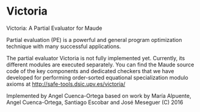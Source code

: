 # Victoria
Victoria: A Partial Evaluator for Maude

Partial evaluation (PE) is a powerful and general program optimization technique with many successful applications.

The partial evaluator Victoria is not fully implemented yet. Currently, its different modules are executed separately. You can find the Maude source code of the key components and dedicated checkers that we have developed for performing order-sorted equational specialization modulo axioms at http://safe-tools.dsic.upv.es/victoria/

Implemented by Angel Cuenca-Ortega based on work by María Alpuente, Angel Cuenca-Ortega, Santiago Escobar and José Meseguer (C) 2016

